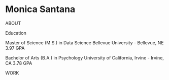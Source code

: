 # Monica Santana

ABOUT

Education
                                                                  	                                       
Master of Science (M.S.) in Data Science
Bellevue University - Bellevue, NE
3.97 GPA
                                                                  	                                
Bachelor of Arts (B.A.) in Psychology
University of California, Irvine - Irvine, CA
3.78 GPA


WORK



